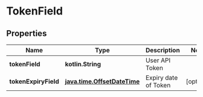 
# TokenField

## Properties
Name | Type | Description | Notes
------------ | ------------- | ------------- | -------------
**tokenField** | **kotlin.String** | User API Token | 
**tokenExpiryField** | [**java.time.OffsetDateTime**](java.time.OffsetDateTime.md) | Expiry date of Token |  [optional]



